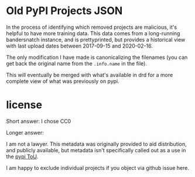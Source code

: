 # Old PyPI Projects JSON

In the process of identifying which removed projects are malicious, it's helpful to have
more training data.  This data comes from a long-running bandersnatch instance, and is
prettyprinted, but provides a historical view with last upload dates between
2017-09-15 and 2020-02-16.

The only modification I have made is canonicalizing the filenames (you can get back the
original name from the `.info.name` in the file).

This will eventually be merged with what's available in drd for a more complete view of
what was previously on pypi.

# license

Short answer: I chose CC0

Longer answer:

I am not a lawyer.  This metadata was originally provided to aid distribution, and
publicly available, but metadata isn't specifically called out as a use in the [pypi
ToU](https://pypi.org/policy/terms-of-use/).

I am happy to exclude individual projects if you object via github issue here.
